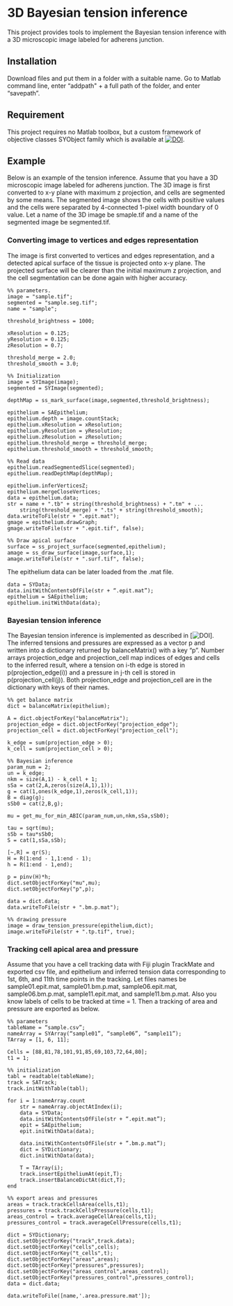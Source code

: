 # 3D Bayesian tension inference
This project provides tools to implement the Bayesian tension inference with a 3D microscopic image labeled for adherens junction.

## Installation
Download files and put them in a folder with a suitable name. Go to Matlab command line, enter “addpath" + a full path of the folder, and enter “savepath”.

## Requirement
This project requires no Matlab toolbox, but a custom framework of objective classes SYObject family which is available at [![DOI](https://zenodo.org/badge/235579182.svg)](https://zenodo.org/badge/latestdoi/235579182).

## Example
Below is an example of the tension inference.
Assume that you have a 3D microscopic image labeled for adherens junction. The 3D image is first converted to x-y plane with maximum z projection, and cells are segmented by some means. The segmented image shows the cells with positive values and the cells were separated by 4-connected 1-pixel width boundary of 0 value. Let a name of the 3D image be smaple.tif and a name of the segmented image be segmented.tif.

### Converting image to vertices and edges representation
The image is first converted to vertices and edges representation, and a detected apical surface of the tissue is projected onto x-y plane. The projected surface will be clearer than the initial maximum z projection, and the cell segmentation can be done again with higher accuracy.
```
%% parameters.
image = "sample.tif";
segmented = "sample.seg.tif";
name = "sample";

threshold_brightness = 1000;

xResolution = 0.125;
yResolution = 0.125;
zResolution = 0.7;

threshold_merge = 2.0;
threshold_smooth = 3.0;

%% Initialization
image = SYImage(image);
segmented = SYImage(segmented);

depthMap = ss_mark_surface(image,segmented,threshold_brightness);

epithelium = SAEpithelium;
epithelium.depth = image.countStack;
epithelium.xResolution = xResolution;
epithelium.yResolution = yResolution;
epithelium.zResolution = zResolution;
epithelium.threshold_merge = threshold_merge;
epithelium.threshold_smooth = threshold_smooth;

%% Read data
epithelium.readSegmentedSlice(segmented);
epithelium.readDepthMap(depthMap);

epithelium.inferVerticesZ;
epithelium.mergeCloseVertices;
data = epithelium.data;
str = name + ".tb" + string(threshold_brightness) + ".tm" + ...
    string(threshold_merge) + ".ts" + string(threshold_smooth);
data.writeToFile(str + ".epit.mat");
gmage = epithelium.drawGraph;
gmage.writeToFile(str + ".epit.tif", false);

%% Draw apical surface
surface = ss_project_surface(segmented,epithelium);
amage = ss_draw_surface(image,surface,1);
amage.writeToFile(str + ".surf.tif", false);
```

The epithelium data can be later loaded from the .mat file.
```
data = SYData;
data.initWithContentsOfFile(str + “.epit.mat”);
epithelium = SAEpithelium;
epithelium.initWithData(data);

```

### Bayesian tension inference
The Bayesian tension inference is implemented as described in [![DOI](http://dx.doi.org/10.1016/j.jtbi.2012.08.017)].
The inferred tensions and pressures are expressed as a vector p and written into a dictionary returned by balanceMatrix() with a key “p”. Number arrays projection_edge and projection_cell map indices of edges and cells to the inferred result, where a tension on i-th edge is stored in p(projection_edge(i)) and a pressure in j-th cell is stored in p(projection_cell(j)). Both projection_edge and projection_cell are in the dictionary with keys of their names.
```
%% get balance matrix
dict = balanceMatrix(epithelium);

A = dict.objectForKey("balanceMatrix");
projection_edge = dict.objectForKey("projection_edge");
projection_cell = dict.objectForKey("projection_cell");

k_edge = sum(projection_edge > 0);
k_cell = sum(projection_cell > 0);

%% Bayesian inference
param_num = 2;
un = k_edge;
nkm = size(A,1) - k_cell + 1;
sSa = cat(2,A,zeros(size(A,1),1));
g = cat(1,ones(k_edge,1),zeros(k_cell,1));
B = diag(g);
sSb0 = cat(2,B,g);

mu = get_mu_for_min_ABIC(param_num,un,nkm,sSa,sSb0);

tau = sqrt(mu);
sSb = tau*sSb0;
S = cat(1,sSa,sSb);

[~,R] = qr(S);
H = R(1:end - 1,1:end - 1);
h = R(1:end - 1,end);

p = pinv(H)*h;
dict.setObjectForKey("mu",mu);
dict.setObjectForKey("p",p);

data = dict.data;
data.writeToFile(str + ".bm.p.mat");

%% drawing pressure
image = draw_tension_pressure(epithelium,dict);
image.writeToFile(str + ".tp.tif", true);
```

### Tracking cell apical area and pressure
Assume that you have a cell tracking data with Fiji plugin TrackMate and exported csv file, and epithelium and inferred tension data corresponding to 1st, 6th, and 11th time points in the tracking. Let files names be sample01.epit.mat, sample01.bm.p.mat, sample06.epit.mat, sample06.bm.p.mat, sample11.epit.mat, and sample11.bm.p.mat. Also you know labels of cells to be tracked at time = 1.
Then a tracking of area and pressure are exported as below.
```
%% parameters
tableName = “sample.csv”;
nameArray = SYArray(“sample01”, “sample06”, “sample11”);
TArray = [1, 6, 11];

Cells = [88,81,78,101,91,85,69,103,72,64,80];
t1 = 1;

%% initialization
tabl = readtable(tableName);
track = SATrack;
track.initWithTable(tabl);

for i = 1:nameArray.count
    str = nameArray.objectAtIndex(i);
    data = SYData;
    data.initWithContentsOfFile(str + “.epit.mat”);
    epit = SAEpithelium;
    epit.initWithData(data);

    data.initWithContentsOfFile(str + ”.bm.p.mat”);
    dict = SYDictionary;
    dict.initWithData(data);

    T = TArray(i);
    track.insertEpitheliumAt(epit,T);
    track.insertBalanceDictAt(dict,T);
end

%% export areas and pressures
areas = track.trackCellsArea(cells,t1);
pressures = track.trackCellsPressure(cells,t1);
areas_control = track.averageCellArea(cells,t1);
pressures_control = track.averageCellPressure(cells,t1);

dict = SYDictionary;
dict.setObjectForKey("track",track.data);
dict.setObjectForKey("cells",cells);
dict.setObjectForKey("t_cells",t);
dict.setObjectForKey("areas",areas);
dict.setObjectForKey("pressures",pressures);
dict.setObjectForKey("areas_control",areas_control);
dict.setObjectForKey("pressures_control",pressures_control);
data = dict.data;

data.writeToFile([name,'.area.pressure.mat']);
```
